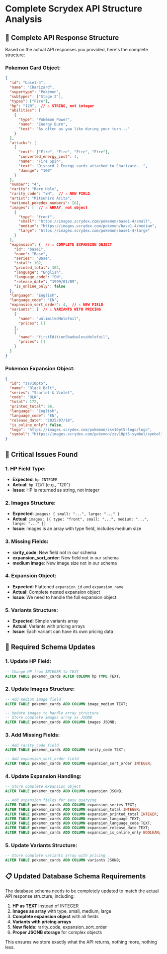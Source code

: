 # Complete Scrydex API Structure Analysis

## 🎯 **Complete API Response Structure**

Based on the actual API responses you provided, here's the complete structure:

### **Pokemon Card Object:**
```json
{
  "id": "base1-4",
  "name": "Charizard",
  "supertype": "Pokémon",
  "subtypes": ["Stage 2"],
  "types": ["Fire"],
  "hp": "120",  // ⚠️ STRING, not integer
  "abilities": [
    {
      "type": "Pokémon Power",
      "name": "Energy Burn",
      "text": "As often as you like during your turn..."
    }
  ],
  "attacks": [
    {
      "cost": ["Fire", "Fire", "Fire", "Fire"],
      "converted_energy_cost": 4,
      "name": "Fire Spin",
      "text": "Discard 2 Energy cards attached to Charizard...",
      "damage": "100"
    }
  ],
  "number": "4",
  "rarity": "Rare Holo",
  "rarity_code": "★H",  // ⚠️ NEW FIELD
  "artist": "Mitsuhiro Arita",
  "national_pokedex_numbers": [6],
  "images": [  // ⚠️ ARRAY, not object
    {
      "type": "front",
      "small": "https://images.scrydex.com/pokemon/base1-4/small",
      "medium": "https://images.scrydex.com/pokemon/base1-4/medium",
      "large": "https://images.scrydex.com/pokemon/base1-4/large"
    }
  ],
  "expansion": {  // ⚠️ COMPLETE EXPANSION OBJECT
    "id": "base1",
    "name": "Base",
    "series": "Base",
    "total": 102,
    "printed_total": 102,
    "language": "English",
    "language_code": "EN",
    "release_date": "1999/01/09",
    "is_online_only": false
  },
  "language": "English",
  "language_code": "EN",
  "expansion_sort_order": 4,  // ⚠️ NEW FIELD
  "variants": [  // ⚠️ VARIANTS WITH PRICING
    {
      "name": "unlimitedHolofoil",
      "prices": []
    },
    {
      "name": "firstEditionShadowlessHolofoil",
      "prices": []
    }
  ]
}
```

### **Pokemon Expansion Object:**
```json
{
  "id": "zsv10pt5",
  "name": "Black Bolt",
  "series": "Scarlet & Violet",
  "code": "BLK",
  "total": 172,
  "printed_total": 86,
  "language": "English",
  "language_code": "EN",
  "release_date": "2025/07/18",
  "is_online_only": false,
  "logo": "https://images.scrydex.com/pokemon/zsv10pt5-logo/logo",
  "symbol": "https://images.scrydex.com/pokemon/zsv10pt5-symbol/symbol"
}
```

## 🚨 **Critical Issues Found**

### **1. HP Field Type:**
- **Expected**: `hp INTEGER`
- **Actual**: `hp TEXT` (e.g., "120")
- **Issue**: HP is returned as string, not integer

### **2. Images Structure:**
- **Expected**: `images: { small: "...", large: "..." }`
- **Actual**: `images: [{ type: "front", small: "...", medium: "...", large: "..." }]`
- **Issue**: Images is an array with type field, includes medium size

### **3. Missing Fields:**
- **rarity_code**: New field not in our schema
- **expansion_sort_order**: New field not in our schema
- **medium image**: New image size not in our schema

### **4. Expansion Object:**
- **Expected**: Flattened `expansion_id` and `expansion_name`
- **Actual**: Complete nested expansion object
- **Issue**: We need to handle the full expansion object

### **5. Variants Structure:**
- **Expected**: Simple variants array
- **Actual**: Variants with pricing arrays
- **Issue**: Each variant can have its own pricing data

## 🔧 **Required Schema Updates**

### **1. Update HP Field:**
```sql
-- Change HP from INTEGER to TEXT
ALTER TABLE pokemon_cards ALTER COLUMN hp TYPE TEXT;
```

### **2. Update Images Structure:**
```sql
-- Add medium image field
ALTER TABLE pokemon_cards ADD COLUMN image_medium TEXT;

-- Update images to handle array structure
-- Store complete images array as JSONB
ALTER TABLE pokemon_cards ADD COLUMN images JSONB;
```

### **3. Add Missing Fields:**
```sql
-- Add rarity_code field
ALTER TABLE pokemon_cards ADD COLUMN rarity_code TEXT;

-- Add expansion_sort_order field
ALTER TABLE pokemon_cards ADD COLUMN expansion_sort_order INTEGER;
```

### **4. Update Expansion Handling:**
```sql
-- Store complete expansion object
ALTER TABLE pokemon_cards ADD COLUMN expansion JSONB;

-- Add expansion fields for easy querying
ALTER TABLE pokemon_cards ADD COLUMN expansion_series TEXT;
ALTER TABLE pokemon_cards ADD COLUMN expansion_total INTEGER;
ALTER TABLE pokemon_cards ADD COLUMN expansion_printed_total INTEGER;
ALTER TABLE pokemon_cards ADD COLUMN expansion_language TEXT;
ALTER TABLE pokemon_cards ADD COLUMN expansion_language_code TEXT;
ALTER TABLE pokemon_cards ADD COLUMN expansion_release_date TEXT;
ALTER TABLE pokemon_cards ADD COLUMN expansion_is_online_only BOOLEAN;
```

### **5. Update Variants Structure:**
```sql
-- Store complete variants array with pricing
ALTER TABLE pokemon_cards ADD COLUMN variants JSONB;
```

## 📋 **Updated Database Schema Requirements**

The database schema needs to be completely updated to match the actual API response structure, including:

1. **HP as TEXT** instead of INTEGER
2. **Images as array** with type, small, medium, large
3. **Complete expansion object** with all fields
4. **Variants with pricing arrays**
5. **New fields**: rarity_code, expansion_sort_order
6. **Proper JSONB storage** for complex objects

This ensures we store exactly what the API returns, nothing more, nothing less.
